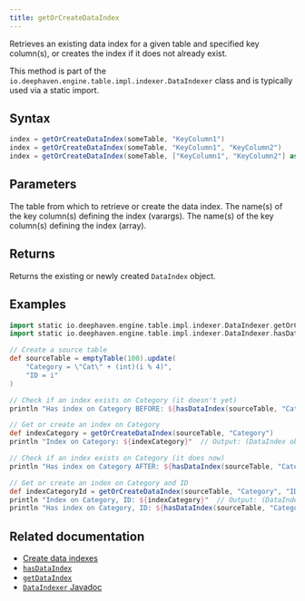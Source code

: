```yaml
---
title: getOrCreateDataIndex
---
```


Retrieves an existing data index for a given table and specified key column(s), or creates the index if it does not already exist.

This method is part of the `io.deephaven.engine.table.impl.indexer.DataIndexer` class and is typically used via a static import.

## Syntax

```groovy syntax
index = getOrCreateDataIndex(someTable, "KeyColumn1")
index = getOrCreateDataIndex(someTable, "KeyColumn1", "KeyColumn2")
index = getOrCreateDataIndex(someTable, ["KeyColumn1", "KeyColumn2"] as String[])
```

## Parameters

<ParamTable>
<Param name="table" type="Table">
The table from which to retrieve or create the data index.
</Param>
<Param name="keyColumnNames" type="String...">
The name(s) of the key column(s) defining the index (varargs).
</Param>
<Param name="keyColumnNames" type="String[]">
The name(s) of the key column(s) defining the index (array).
</Param>
</ParamTable>

## Returns

Returns the existing or newly created `DataIndex` object.

## Examples

```groovy
import static io.deephaven.engine.table.impl.indexer.DataIndexer.getOrCreateDataIndex
import static io.deephaven.engine.table.impl.indexer.DataIndexer.hasDataIndex

// Create a source table
def sourceTable = emptyTable(100).update(
    "Category = \"Cat\" + (int)(i % 4)",
    "ID = i"
)

// Check if an index exists on Category (it doesn't yet)
println "Has index on Category BEFORE: ${hasDataIndex(sourceTable, "Category")}"  // Output: false

// Get or create an index on Category
def indexCategory = getOrCreateDataIndex(sourceTable, "Category")
println "Index on Category: ${indexCategory}"  // Output: (DataIndex object)

// Check if an index exists on Category (it does now)
println "Has index on Category AFTER: ${hasDataIndex(sourceTable, "Category")}"  // Output: true

// Get or create an index on Category and ID
def indexCategoryId = getOrCreateDataIndex(sourceTable, "Category", "ID")
println "Index on Category, ID: ${indexCategory}"  // Output: (DataIndex object)
println "Has index on Category, ID: ${hasDataIndex(sourceTable, "Category", "ID")}" // Output: true
```

## Related documentation

- [Create data indexes](../../how-to-guides/data-indexes.md)
- [`hasDataIndex`](./hasDataIndex.md)
- [`getDataIndex`](./getDataIndex.md)
- [`DataIndexer` Javadoc](https://docs.deephaven.io/core/javadoc/io/deephaven/engine/table/impl/indexer/DataIndexer.html)
